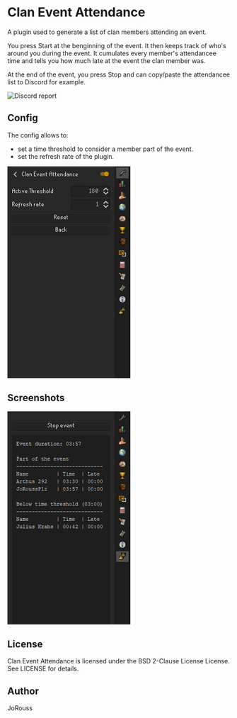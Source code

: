 Clan Event Attendance
=====================

A plugin used to generate a list of clan members attending an event.

You press Start at the benginning of the event. It then keeps track of who's around you during the event. It cumulates every member's attendancee time and tells you how much late at the event the clan member was.

At the end of the event, you press Stop and can copy/paste the attendancee list to Discord for example.

![Discord report](/assets/ClanEventAttencance3.png "Discord report")

Config
------

The config allows to:
- set a time threshold to consider a member part of the event.
- set the refresh rate of the plugin.

![Config Page](/assets/ClanEventAttencance2.png "Config Page")

Screenshots
-----------

![Fake event](/assets/ClanEventAttencance1.png "Fake event")

License
-------
Clan Event Attendance is licensed under the BSD 2-Clause License License. See LICENSE for details.

Author
------
JoRouss